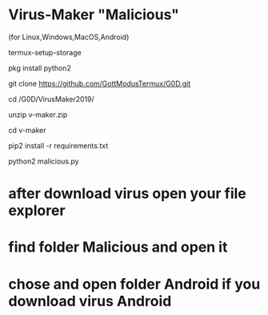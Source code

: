 # Virus-Maker "Malicious"
(for Linux,Windows,MacOS,Android)

 termux-setup-storage
 
 pkg install python2
 
 git clone https://github.com/GottModusTermux/G0D.git

 cd /G0D/VirusMaker2019/

 unzip v-maker.zip

 cd v-maker

 pip2 install -r requirements.txt

 python2 malicious.py

# after download virus open your file explorer
# find folder Malicious and open it
# chose and open folder Android if you download virus Android
